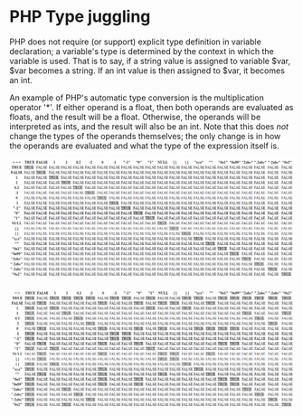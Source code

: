 # PHP Type juggling

PHP does not require (or support) explicit type definition in variable declaration; a variable's type is determined by the context in which the variable is used. That is to say, if a string value is assigned to variable $var, $var becomes a string. If an int value is then assigned to $var, it becomes an int.

An example of PHP's automatic type conversion is the multiplication operator '\*'. If either operand is a float, then both operands are evaluated as floats, and the result will be a float. Otherwise, the operands will be interpreted as ints, and the result will also be an int. Note that this does _not_ change the types of the operands themselves; the only change is in how the operands are evaluated and what the type of the expression itself is.

![](<../.gitbook/assets/image (2) (1) (2) (1).png>)

![](<../.gitbook/assets/image (6) (1).png>)
